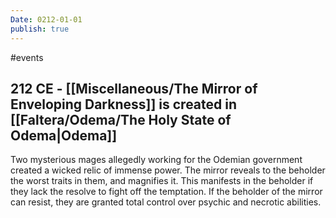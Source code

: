 ```yaml
---
Date: 0212-01-01
publish: true
---
```


#events
## 212 CE - [[Miscellaneous/The Mirror of Enveloping Darkness]] is created in [[Faltera/Odema/The Holy State of Odema\|Odema]]
Two mysterious mages allegedly working for the Odemian government created a wicked relic of immense power. The mirror reveals to the beholder the worst traits in them, and magnifies it. This manifests in the beholder if they lack the resolve to fight off the temptation. If the beholder of the mirror can resist, they are granted total control over psychic and necrotic abilities.